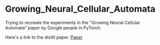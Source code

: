 # Growing_Neural_Cellular_Automata

Trying to recreate the experiments in the "Growing Neural Cellular Automata" paper by Google people
in PyTorch.

Here's a link to the distill paper.
[Paper](https://distill.pub/2020/growing-ca/)
